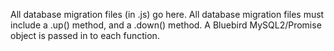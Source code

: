 All database migration files (in .js) go here.
All database migration files must include a .up() method, and a .down() method. A Bluebird MySQL2/Promise object is passed in to each function. 